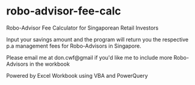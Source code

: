 # robo-advisor-fee-calc
Robo-Advisor Fee Calculator for Singaporean Retail Investors

Input your savings amount and the program will return you the respective p.a management fees for Robo-Advisors in Singapore.

Please email me at don.cwf@gmail if you'd like me to include more Robo-Advisors in the workbook

Powered by Excel Workbook using VBA and PowerQuery
